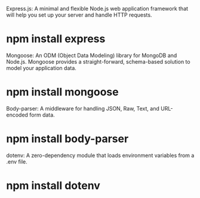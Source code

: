 Express.js: A minimal and flexible Node.js web application framework that will help you set up your server and handle HTTP requests.
# npm install express

Mongoose: An ODM (Object Data Modeling) library for MongoDB and Node.js. Mongoose provides a straight-forward, schema-based solution to model your application data.
# npm install mongoose

Body-parser: A middleware for handling JSON, Raw, Text, and URL-encoded form data.
# npm install body-parser
dotenv: A zero-dependency module that loads environment variables from a .env file.


# npm install dotenv